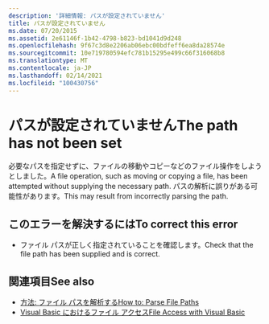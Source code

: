 ```yaml
---
description: '詳細情報: パスが設定されていません'
title: パスが設定されていません
ms.date: 07/20/2015
ms.assetid: 2e61146f-1b42-4798-b823-bd1041d9d248
ms.openlocfilehash: 9f67c3d8e2206ab06ebc00bdfeff6ea8da28574e
ms.sourcegitcommit: 10e719780594efc781b15295e499c66f316068b8
ms.translationtype: MT
ms.contentlocale: ja-JP
ms.lasthandoff: 02/14/2021
ms.locfileid: "100430756"
---
```

# <a name="the-path-has-not-been-set"></a><span data-ttu-id="6a18f-103">パスが設定されていません</span><span class="sxs-lookup"><span data-stu-id="6a18f-103">The path has not been set</span></span>

<span data-ttu-id="6a18f-104">必要なパスを指定せずに、ファイルの移動やコピーなどのファイル操作をしようとしました。</span><span class="sxs-lookup"><span data-stu-id="6a18f-104">A file operation, such as moving or copying a file, has been attempted without supplying the necessary path.</span></span> <span data-ttu-id="6a18f-105">パスの解析に誤りがある可能性があります。</span><span class="sxs-lookup"><span data-stu-id="6a18f-105">This may result from incorrectly parsing the path.</span></span>  
  
## <a name="to-correct-this-error"></a><span data-ttu-id="6a18f-106">このエラーを解決するには</span><span class="sxs-lookup"><span data-stu-id="6a18f-106">To correct this error</span></span>  
  
- <span data-ttu-id="6a18f-107">ファイル パスが正しく指定されていることを確認します。</span><span class="sxs-lookup"><span data-stu-id="6a18f-107">Check that the file path has been supplied and is correct.</span></span>  
  
## <a name="see-also"></a><span data-ttu-id="6a18f-108">関連項目</span><span class="sxs-lookup"><span data-stu-id="6a18f-108">See also</span></span>

- [<span data-ttu-id="6a18f-109">方法: ファイル パスを解析する</span><span class="sxs-lookup"><span data-stu-id="6a18f-109">How to: Parse File Paths</span></span>](../developing-apps/programming/drives-directories-files/how-to-parse-file-paths.md)
- [<span data-ttu-id="6a18f-110">Visual Basic におけるファイル アクセス</span><span class="sxs-lookup"><span data-stu-id="6a18f-110">File Access with Visual Basic</span></span>](../developing-apps/programming/drives-directories-files/file-access.md)
